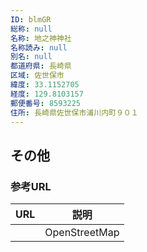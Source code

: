 ```yaml
---
ID: blmGR
総称: null
名称: 地之神神社
名称読み: null
別名: null
都道府県: 長崎県
区域: 佐世保市
緯度: 33.1152705
経度: 129.8103157
郵便番号: 8593225
住所: 長崎県佐世保市浦川内町９０１
---
```


## その他

### 参考URL

| URL | 説明          |
| --- | ------------- |
|     | OpenStreetMap |
